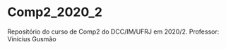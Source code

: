 # Comp2_2020_2

Repositório do curso de Comp2 do DCC/IM/UFRJ em 2020/2.
Professor: Vinícius Gusmão

